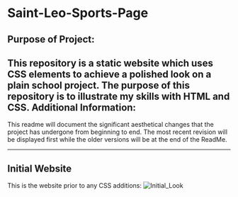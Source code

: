 # Saint-Leo-Sports-Page
Purpose of Project:
------
This repository is a static website which uses CSS elements to achieve a polished look on a plain school project. The purpose of this repository is to illustrate my skills with HTML and CSS. 
Additional Information:
------
This readme will document the significant aesthetical changes that the project has undergone from beginning to end. The most recent revision will be displayed first while the older versions will be at the end of the ReadMe.
***
## Initial Website
This is the website prior to any CSS additions:
![Initial_Look](https://user-images.githubusercontent.com/18653175/53754312-90a5d080-3e81-11e9-941c-b23b713bdd97.png)
